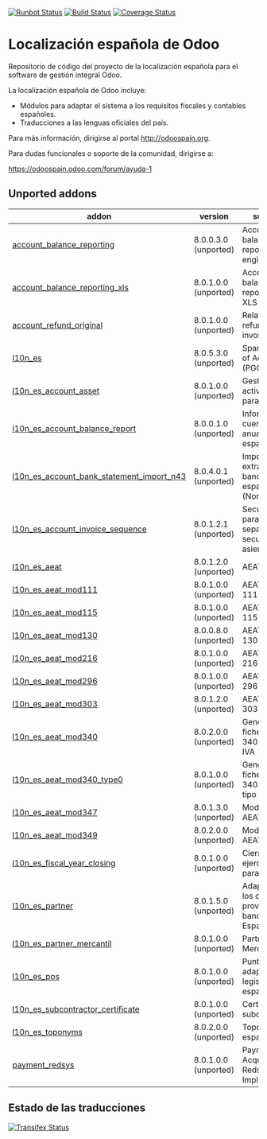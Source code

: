 [![Runbot Status](https://runbot.odoo-community.org/runbot/badge/flat/189/9.0.svg)](https://runbot.odoo-community.org/runbot/repo/github-com-oca-l10n-spain-189)
[![Build Status](https://travis-ci.org/OCA/l10n-spain.svg?branch=9.0)](https://travis-ci.org/OCA/l10n-spain)
[![Coverage Status](https://coveralls.io/repos/OCA/l10n-spain/badge.svg?branch=9.0)](https://coveralls.io/r/OCA/l10n-spain?branch=9.0)

Localización española de Odoo
=============================

Repositorio de código del proyecto de la localización española para el software
de gestión integral Odoo.

La localización española de Odoo incluye:

* Módulos para adaptar el sistema a los requisitos fiscales y contables
  españoles.
* Traducciones a las lenguas oficiales del país.

Para más información, dirigirse al portal http://odoospain.org.

Para dudas funcionales o soporte de la comunidad, dirigirse a:

https://odoospain.odoo.com/forum/ayuda-1

[//]: # (addons)
Unported addons
---------------
addon | version | summary
--- | --- | ---
[account_balance_reporting](account_balance_reporting/) | 8.0.0.3.0 (unported) | Account balance reporting engine
[account_balance_reporting_xls](account_balance_reporting_xls/) | 8.0.1.0.0 (unported) | Account balance reporting to XLS
[account_refund_original](account_refund_original/) | 8.0.1.0.0 (unported) | Relationship refund - origin invoice
[l10n_es](l10n_es/) | 8.0.5.3.0 (unported) | Spanish Charts of Accounts (PGCE 2008)
[l10n_es_account_asset](l10n_es_account_asset/) | 8.0.1.0.0 (unported) | Gestión de activos fijos para España
[l10n_es_account_balance_report](l10n_es_account_balance_report/) | 8.0.0.1.0 (unported) | Informes de cuentas anuales españoles
[l10n_es_account_bank_statement_import_n43](l10n_es_account_bank_statement_import_n43/) | 8.0.4.0.1 (unported) | Importación de extractos bancarios españoles (Norma 43)
[l10n_es_account_invoice_sequence](l10n_es_account_invoice_sequence/) | 8.0.1.2.1 (unported) | Secuencia para facturas separada de la secuencia de asientos
[l10n_es_aeat](l10n_es_aeat/) | 8.0.1.2.0 (unported) | AEAT Base
[l10n_es_aeat_mod111](l10n_es_aeat_mod111/) | 8.0.1.0.0 (unported) | AEAT modelo 111
[l10n_es_aeat_mod115](l10n_es_aeat_mod115/) | 8.0.1.0.0 (unported) | AEAT modelo 115
[l10n_es_aeat_mod130](l10n_es_aeat_mod130/) | 8.0.0.8.0 (unported) | AEAT modelo 130
[l10n_es_aeat_mod216](l10n_es_aeat_mod216/) | 8.0.1.0.0 (unported) | AEAT modelo 216
[l10n_es_aeat_mod296](l10n_es_aeat_mod296/) | 8.0.1.0.0 (unported) | AEAT modelo 296
[l10n_es_aeat_mod303](l10n_es_aeat_mod303/) | 8.0.1.2.0 (unported) | AEAT modelo 303
[l10n_es_aeat_mod340](l10n_es_aeat_mod340/) | 8.0.2.0.0 (unported) | Generación de fichero modelo 340 y libro de IVA
[l10n_es_aeat_mod340_type0](l10n_es_aeat_mod340_type0/) | 8.0.1.0.0 (unported) | Generación de fichero modelo 340. Registro tipo 0
[l10n_es_aeat_mod347](l10n_es_aeat_mod347/) | 8.0.1.3.0 (unported) | Modelo 347 AEAT
[l10n_es_aeat_mod349](l10n_es_aeat_mod349/) | 8.0.2.0.0 (unported) | Modelo 349 AEAT
[l10n_es_fiscal_year_closing](l10n_es_fiscal_year_closing/) | 8.0.1.0.0 (unported) | Cierre de ejercicio fiscal para España
[l10n_es_partner](l10n_es_partner/) | 8.0.1.5.0 (unported) | Adaptación de los clientes, proveedores y bancos para España
[l10n_es_partner_mercantil](l10n_es_partner_mercantil/) | 8.0.1.0.0 (unported) | Partner Mercantil
[l10n_es_pos](l10n_es_pos/) | 8.0.1.0.0 (unported) | Punto de venta adaptado a la legislación española
[l10n_es_subcontractor_certificate](l10n_es_subcontractor_certificate/) | 8.0.1.0.0 (unported) | Certificado de subcontratista
[l10n_es_toponyms](l10n_es_toponyms/) | 8.0.2.0.0 (unported) | Topónimos españoles
[payment_redsys](payment_redsys/) | 8.0.1.0.0 (unported) | Payment Acquirer: Redsys Implementation

[//]: # (end addons)

Estado de las traducciones
--------------------------
[![Transifex Status](https://www.transifex.com/projects/p/OCA-l10n-spain-9-0/chart/image_png)](https://www.transifex.com/projects/p/OCA-l10n-spain-9-0)
